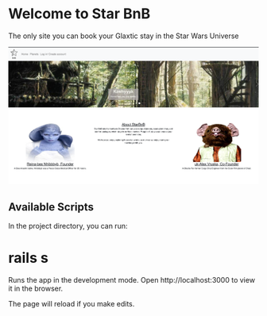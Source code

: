 # Welcome to Star BnB
The only site you can book your Glaxtic stay in the Star Wars Universe 

<img src='public/starBnb.png' />


## Available Scripts

In the project directory, you can run:

# rails s 
Runs the app in the development mode.
Open http://localhost:3000 to view it in the browser.

The page will reload if you make edits.




